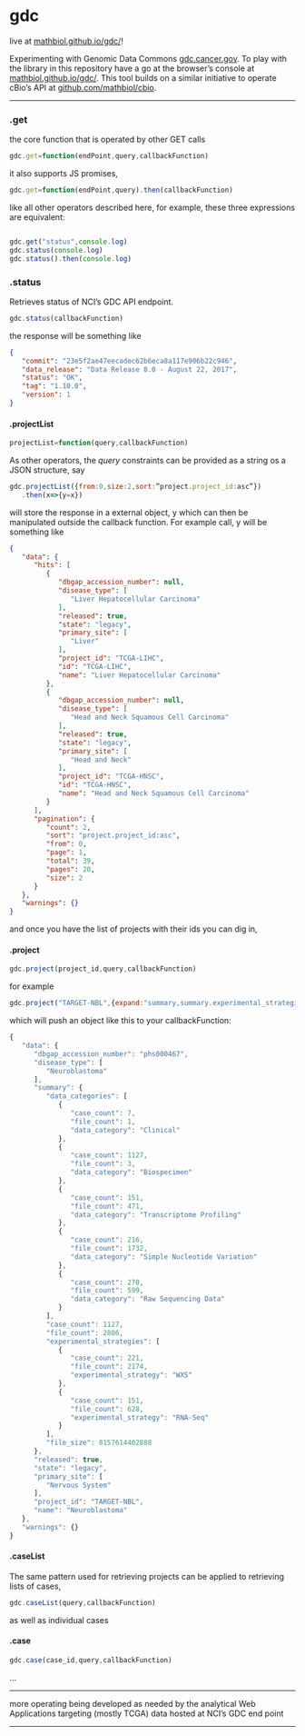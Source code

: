 # gdc

live at [mathbiol.github.io/gdc/](https://mathbiol.github.io/gdc/)!

Experimenting with Genomic Data Commons [gdc.cancer.gov](https://gdc.cancer.gov). To play with the library in this repository  have a go at the browser’s console at [mathbiol.github.io/gdc/](https://mathbiol.github.io/gdc/). This tool builds on a similar initiative to operate cBio’s API at [github.com/mathbiol/cbio](https://github.com/mathbiol/cbio).
___

### .get
the core function that is operated by other GET calls

````javascript
gdc.get=function(endPoint,query,callbackFunction)
````
it also supports JS promises,

````javascript
gdc.get=function(endPoint,query).then(callbackFunction)
````

like all other operators described here, for example, these three  expressions are equivalent:

````javascript

gdc.get("status",console.log)
gdc.status(console.log)
gdc.status().then(console.log)

````

### .status

Retrieves status of NCI’s GDC API endpoint.

````javascript
gdc.status(callbackFunction)
````

the response will be something like

````JSON
{
   "commit": "23e5f2ae47eecadec62b6eca8a117e906b22c946",
   "data_release": "Data Release 8.0 - August 22, 2017",
   "status": "OK",
   "tag": "1.10.0",
   "version": 1
}
````

#### .projectList

````javascript
projectList=function(query,callbackFunction)

````

As other operators, the <i>query</i> constraints can be provided as a string os a JSON structure, say  

````javascript
gdc.projectList({from:0,size:2,sort:”project.project_id:asc”})
   .then(x=>{y=x})
````
 will store the response in a external object, y which can then be manipulated outside the callback function. For example call, y will be something like

````JSON
{
   "data": {
      "hits": [
         {
            "dbgap_accession_number": null,
            "disease_type": [
               "Liver Hepatocellular Carcinoma"
            ],
            "released": true,
            "state": "legacy",
            "primary_site": [
               "Liver"
            ],
            "project_id": "TCGA-LIHC",
            "id": "TCGA-LIHC",
            "name": "Liver Hepatocellular Carcinoma"
         },
         {
            "dbgap_accession_number": null,
            "disease_type": [
               "Head and Neck Squamous Cell Carcinoma"
            ],
            "released": true,
            "state": "legacy",
            "primary_site": [
               "Head and Neck"
            ],
            "project_id": "TCGA-HNSC",
            "id": "TCGA-HNSC",
            "name": "Head and Neck Squamous Cell Carcinoma"
         }
      ],
      "pagination": {
         "count": 2,
         "sort": "project.project_id:asc",
         "from": 0,
         "page": 1,
         "total": 39,
         "pages": 20,
         "size": 2
      }
   },
   "warnings": {}
}

````

and once you have the list of projects with their ids you can dig in,

#### .project

````javascript
gdc.project(project_id,query,callbackFunction)
````
for example 

````javascript
gdc.project("TARGET-NBL",{expand:"summary,summary.experimental_strategies,summary.data_categories"})
````

which will push an object like this to your callbackFunction:

````javascript
{
   "data": {
      "dbgap_accession_number": "phs000467",
      "disease_type": [
         "Neuroblastoma"
      ],
      "summary": {
         "data_categories": [
            {
               "case_count": 7,
               "file_count": 1,
               "data_category": "Clinical"
            },
            {
               "case_count": 1127,
               "file_count": 3,
               "data_category": "Biospecimen"
            },
            {
               "case_count": 151,
               "file_count": 471,
               "data_category": "Transcriptome Profiling"
            },
            {
               "case_count": 216,
               "file_count": 1732,
               "data_category": "Simple Nucleotide Variation"
            },
            {
               "case_count": 270,
               "file_count": 599,
               "data_category": "Raw Sequencing Data"
            }
         ],
         "case_count": 1127,
         "file_count": 2806,
         "experimental_strategies": [
            {
               "case_count": 221,
               "file_count": 2174,
               "experimental_strategy": "WXS"
            },
            {
               "case_count": 151,
               "file_count": 628,
               "experimental_strategy": "RNA-Seq"
            }
         ],
         "file_size": 8157614402888
      },
      "released": true,
      "state": "legacy",
      "primary_site": [
         "Nervous System"
      ],
      "project_id": "TARGET-NBL",
      "name": "Neuroblastoma"
   },
   "warnings": {}
}
````

#### .caseList

The same pattern used for retrieving projects can be applied to retrieving lists of cases,

````javascript
gdc.caseList(query,callbackFunction)
````

as well as individual cases

#### .case

````javascript
gdc.case(case_id,query,callbackFunction)
````

…

___

more operating being developed as needed by the analytical Web Applications targeting (mostly TCGA) data hosted at NCI’s GDC end point
___

